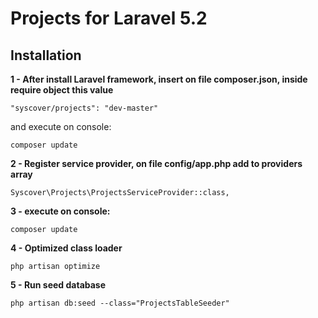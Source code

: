 # Projects for Laravel 5.2

## Installation

**1 - After install Laravel framework, insert on file composer.json, inside require object this value**
```
"syscover/projects": "dev-master"
```

and execute on console:
```
composer update
```

**2 - Register service provider, on file config/app.php add to providers array**

```
Syscover\Projects\ProjectsServiceProvider::class,

```

**3 - execute on console:**
```
composer update
```

**4 - Optimized class loader**

```
php artisan optimize

```

**5 - Run seed database**

```
php artisan db:seed --class="ProjectsTableSeeder"
```